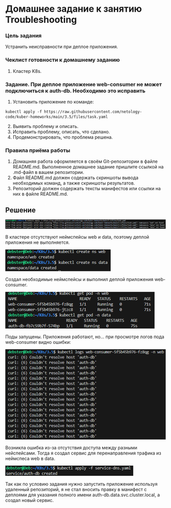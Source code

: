 # Домашнее задание к занятию Troubleshooting

### Цель задания

Устранить неисправности при деплое приложения.

### Чеклист готовности к домашнему заданию

1. Кластер K8s.

### Задание. При деплое приложение web-consumer не может подключиться к auth-db. Необходимо это исправить

1. Установить приложение по команде:
```shell
kubectl apply -f https://raw.githubusercontent.com/netology-code/kuber-homeworks/main/3.5/files/task.yaml
```
2. Выявить проблему и описать.
3. Исправить проблему, описать, что сделано.
4. Продемонстрировать, что проблема решена.


### Правила приёма работы

1. Домашняя работа оформляется в своём Git-репозитории в файле README.md. Выполненное домашнее задание пришлите ссылкой на .md-файл в вашем репозитории.
2. Файл README.md должен содержать скриншоты вывода необходимых команд, а также скриншоты результатов.
3. Репозиторий должен содержать тексты манифестов или ссылки на них в файле README.md.

## Решение

![Alt text](https://github.com/RuslanArestov/k8s-homeworks/blob/main/3.5/images/1.png) </br>

В кластере отсутствуют неймспейсы web и data, поэтому деплой приложения не выполняется.

![Alt text](https://github.com/RuslanArestov/k8s-homeworks/blob/main/3.5/images/2.png) </br>

Создал необходимые неймспейсы и выполнил деплой приложения web-consumer.

![Alt text](https://github.com/RuslanArestov/k8s-homeworks/blob/main/3.5/images/3.png)

Поды запущены. Приложения работают, но... при просмотре логов пода web-consumer видно ошибки:

![Alt text](https://github.com/RuslanArestov/k8s-homeworks/blob/main/3.5/images/4.png)

Возникла ошибка из-за отсутствия доступа между разными нейспейсами. Тогда я создал сервис для перенаправления трафика из неймспеса web в data.

![Alt text](https://github.com/RuslanArestov/k8s-homeworks/blob/main/3.5/images/5.png)

Так как по условию задания нужно запустить приложение используя удаленный репозиторий, я не стал вносить правку в манифест с деплоями для указания полного имени auth-db.data.svc.cluster.local, а создал новый сервис.
